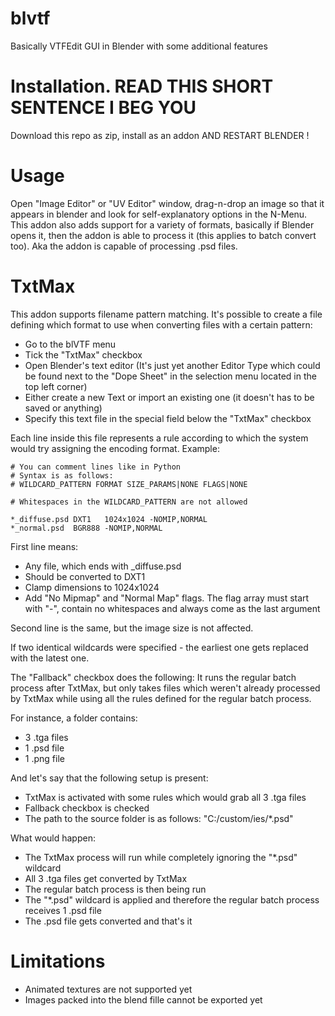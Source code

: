 # blvtf
Basically VTFEdit GUI in Blender with some additional features

# Installation. READ THIS SHORT SENTENCE I BEG YOU
Download this repo as zip, install as an addon AND RESTART BLENDER !


# Usage
Open "Image Editor" or "UV Editor" window, drag-n-drop an image so that it appears in blender and look for self-explanatory options in the N-Menu.
This addon also adds support for a variety of formats, basically if Blender opens it, then the addon is able to process it (this applies to batch convert too).
Aka the addon is capable of processing .psd files.

# TxtMax
This addon supports filename pattern matching.
It's possible to create a file defining which format to use when converting files with a certain pattern:
 - Go to the blVTF menu
 - Tick the "TxtMax" checkbox
 - Open Blender's text editor (It's just yet another Editor Type which could be found next to the "Dope Sheet" in the selection menu located in the top left corner)
 - Either create a new Text or import an existing one (it doesn't has to be saved or anything)
 - Specify this text file in the special field below the "TxtMax" checkbox

Each line inside this file represents a rule according to which the system would try assigning the encoding format.
Example:

	# You can comment lines like in Python
	# Syntax is as follows:
	# WILDCARD_PATTERN FORMAT SIZE_PARAMS|NONE FLAGS|NONE

	# Whitespaces in the WILDCARD_PATTERN are not allowed

	*_diffuse.psd DXT1   1024x1024 -NOMIP,NORMAL
	*_normal.psd  BGR888 -NOMIP,NORMAL

First line means:
 - Any file, which ends with _diffuse.psd
 - Should be converted to DXT1
 - Clamp dimensions to 1024x1024
 - Add "No Mipmap" and "Normal Map" flags. The flag array must start with "-", contain no whitespaces and always come as the last argument

Second line is the same, but the image size is not affected.

If two identical wildcards were specified - the earliest one gets replaced with the latest one.

The "Fallback" checkbox does the following:
It runs the regular batch process after TxtMax,
but only takes files which weren't already processed by TxtMax while using all the rules defined for the regular batch process.

For instance, a folder contains:
 - 3 .tga files
 - 1 .psd file
 - 1 .png file

And let's say that the following setup is present:
 - TxtMax is activated with some rules which would grab all 3 .tga files
 - Fallback checkbox is checked
 - The path to the source folder is as follows: "C:/custom/ies/*.psd"

What would happen:
 - The TxtMax process will run while completely ignoring the "*.psd" wildcard
 - All 3 .tga files get converted by TxtMax
 - The regular batch process is then being run
 - The "*.psd" wildcard is applied and therefore the regular batch process receives 1 .psd file
 - The .psd file gets converted and that's it



# Limitations
 - Animated textures are not supported yet
 - Images packed into the blend fille cannot be exported yet